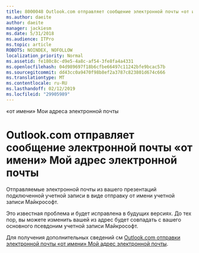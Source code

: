 ```yaml
---
title: 8000048 Outlook.com отправляет сообщение электронной почты «от имени» Мои адреса электронной почты
ms.author: daeite
author: daeite
manager: jackiesm
ms.date: 5/31/2018
ms.audience: ITPro
ms.topic: article
ROBOTS: NOINDEX, NOFOLLOW
localization_priority: Normal
ms.assetid: fe180c8c-d9e5-4a8c-af54-3fe8fa4a4331
ms.openlocfilehash: 04d989697f18b6cfbe66497c11242bfe9bcac57b
ms.sourcegitcommit: dd43cc0a9470f98b8ef2a3787c823801d674c666
ms.translationtype: MT
ms.contentlocale: ru-RU
ms.lasthandoff: 02/12/2019
ms.locfileid: "29905989"
---
```

«от имени» Мои адреса электронной почты

# <a name="outlookcom-sends-email-on-behalf-of-my-email-address"></a>Outlook.com отправляет сообщение электронной почты «от имени» Мой адрес электронной почты

Отправляемые электронной почты из вашего презентаций подключенной учетной записи в виде отправку от имени учетной записи Майкрософт.
  
Это известная проблема и будет исправлена в будущих версиях. До тех пор, вы можете изменить вашей из адрес будет совпадать с вашего основного псевдоним учетной записи Майкрософт.
  
Для получения дополнительных сведений см [Outlook.com отправки электронной почты «от имени» Мой адрес электронной почты](https://go.microsoft.com/fwlink/p/?linkid=2001600&amp;clcid=0x409).
  

